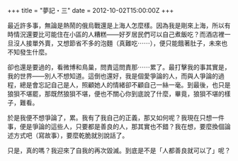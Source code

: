 +++
title = "夢記・三"
date = 2012-10-02T15:00:00Z
+++

最近許多事，無論是熱鬧的俄烏戰還是上海人怎麼樣。因為我是剛來上海，所以有時情況還要比可能住在小區的人糟糕——好歹居民們可以自己煮飯吃？而酒店裡一旦沒人接單外賣，又想節省不多的泡麵（真難吃⋯⋯），便只能餓著肚子，未來也不知發生什麼。

卻也還是要過的，看微博和鳥巢，問責這問責那⋯⋯累了。最打擊我的事其實是，我的世界——別人不想知道。這倒也還好，我是個愛爭論的人，而與人爭論的過程，總是會忘記自己是人，照顧她人的情緒卻不顧自己一絲一毫。到最後，也只是狼狽不堪罷，那既然狼狽不堪，便也不關心你到底說了什麼，畢竟，狼狽不堪的樣子，難看。

於是我便不想爭論了，累。我有了我自己的正義，那又如何呢？我現在只想一件事，便是爭論的這些人，只要都是善良的人，那其實也不錯？我在想，要麼換個論述方式吧（寫故事），要麼乾脆就別說話了。

只是，真的嗎？我迎來了自我的再次毀滅。到底是不是「人都善良就可以了」呢？